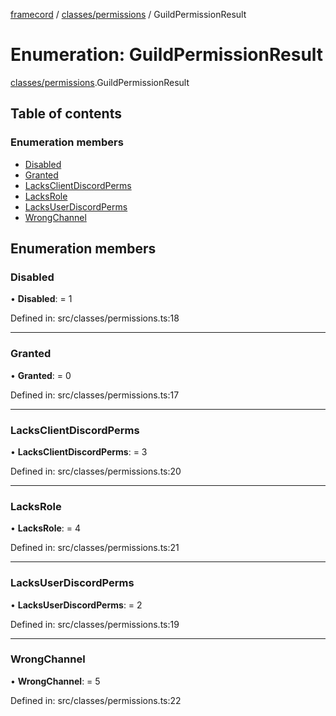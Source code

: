 [framecord](../README.md) / [classes/permissions](../modules/classes_permissions.md) / GuildPermissionResult

# Enumeration: GuildPermissionResult

[classes/permissions](../modules/classes_permissions.md).GuildPermissionResult

## Table of contents

### Enumeration members

- [Disabled](classes_permissions.guildpermissionresult.md#disabled)
- [Granted](classes_permissions.guildpermissionresult.md#granted)
- [LacksClientDiscordPerms](classes_permissions.guildpermissionresult.md#lacksclientdiscordperms)
- [LacksRole](classes_permissions.guildpermissionresult.md#lacksrole)
- [LacksUserDiscordPerms](classes_permissions.guildpermissionresult.md#lacksuserdiscordperms)
- [WrongChannel](classes_permissions.guildpermissionresult.md#wrongchannel)

## Enumeration members

### Disabled

• **Disabled**: = 1

Defined in: src/classes/permissions.ts:18

___

### Granted

• **Granted**: = 0

Defined in: src/classes/permissions.ts:17

___

### LacksClientDiscordPerms

• **LacksClientDiscordPerms**: = 3

Defined in: src/classes/permissions.ts:20

___

### LacksRole

• **LacksRole**: = 4

Defined in: src/classes/permissions.ts:21

___

### LacksUserDiscordPerms

• **LacksUserDiscordPerms**: = 2

Defined in: src/classes/permissions.ts:19

___

### WrongChannel

• **WrongChannel**: = 5

Defined in: src/classes/permissions.ts:22
